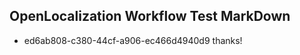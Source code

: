 ## OpenLocalization Workflow Test MarkDown
* ed6ab808-c380-44cf-a906-ec466d4940d9 
thanks!<!--HONumber=Mar16_HO4-->
